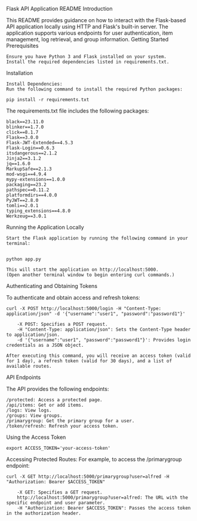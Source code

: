 Flask API Application README
Introduction

This README provides guidance on how to interact with the Flask-based API application locally using HTTP and Flask's built-in server. The application supports various endpoints for user authentication, item management, log retrieval, and group information.
Getting Started
Prerequisites

    Ensure you have Python 3 and Flask installed on your system.
    Install the required dependencies listed in requirements.txt.

Installation

    Install Dependencies:
    Run the following command to install the required Python packages:

    pip install -r requirements.txt


The requirements.txt file includes the following packages:



    black==23.11.0
    blinker==1.7.0
    click==8.1.7
    Flask==3.0.0
    Flask-JWT-Extended==4.5.3
    Flask-Login==0.6.3
    itsdangerous==2.1.2
    Jinja2==3.1.2
    jq==1.6.0
    MarkupSafe==2.1.3
    mod-wsgi==4.9.4
    mypy-extensions==1.0.0
    packaging==23.2
    pathspec==0.11.2
    platformdirs==4.0.0
    PyJWT==2.8.0
    tomli==2.0.1
    typing_extensions==4.8.0
    Werkzeug==3.0.1

Running the Application Locally

    Start the Flask application by running the following command in your terminal:


    python app.py

    This will start the application on http://localhost:5000.
    (Open another terminal window to begin entering curl commands.)

Authenticating and Obtaining Tokens

To authenticate and obtain access and refresh tokens:


    curl -X POST http://localhost:5000/login -H "Content-Type: application/json" -d '{"username":"user1", "password":"password1"}'

        -X POST: Specifies a POST request.
        -H "Content-Type: application/json": Sets the Content-Type header to application/json.
        -d '{"username":"user1", "password":"password1"}': Provides login credentials as a JSON object.

    After executing this command, you will receive an access token (valid for 1 day), a refresh token (valid for 30 days), and a list of available routes.

API Endpoints

The API provides the following endpoints:

    /protected: Access a protected page.
    /api/items: Get or add items.
    /logs: View logs.
    /groups: View groups.
    /primarygroup: Get the primary group for a user.
    /token/refresh: Refresh your access token.

Using the Access Token

    export ACCESS_TOKEN='your-access-token'



Accessing Protected Routes:
For example, to access the /primarygroup endpoint:



    curl -X GET http://localhost:5000/primarygroup?user=alfred -H "Authorization: Bearer $ACCESS_TOKEN"

        -X GET: Specifies a GET request.
        http://localhost:5000/primarygroup?user=alfred: The URL with the specific endpoint and user parameter.
        -H "Authorization: Bearer $ACCESS_TOKEN": Passes the access token in the authorization header.

